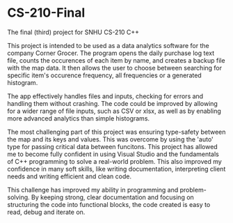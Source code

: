 # CS-210-Final
The final (third) project for SNHU CS-210 C++

This project is intended to be used as a data analytics software for the company Corner Grocer. The program opens the daily purchase log text file, counts the occurences of each item by name, and creates a backup file with the map data. It then allows the user to choose between searching for specific item's occurence frequency, all frequencies or a generated histogram. 

The app effectively handles files and inputs, checking for errors and handling them without crashing. The code could be improved by allowing for a wider range of file inputs, such as CSV or xlsx, as well as by enabling more advanced analytics than simple histograms. 

The most challenging part of this project was ensuring type-safety between the map and its keys and values. This was overcome by using the 'auto' type for passing critical data between funcitons. This project has allowed me to become fully confident in using Visual Studio and the fundamentals of C++ programming to solve a real-world problem. This also improved my confidence in many soft skills, like writing documentation, interpreting client needs and writing efficient and clean code. 

This challenge has improved my ability in programming and problem-solving. By keeping strong, clear documentation and focusing on structuring the code into functional blocks, the code created is easy to read, debug and iterate on. 
